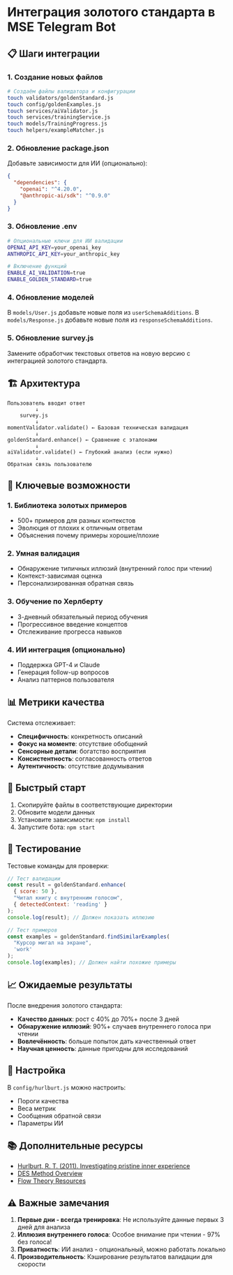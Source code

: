 # Интеграция золотого стандарта в MSE Telegram Bot

## 📋 Шаги интеграции

### 1. Создание новых файлов

```bash
# Создаём файлы валидатора и конфигурации
touch validators/goldenStandard.js
touch config/goldenExamples.js
touch services/aiValidator.js
touch services/trainingService.js
touch models/TrainingProgress.js
touch helpers/exampleMatcher.js
```

### 2. Обновление package.json

Добавьте зависимости для ИИ (опционально):

```json
{
  "dependencies": {
    "openai": "^4.20.0",
    "@anthropic-ai/sdk": "^0.9.0"
  }
}
```

### 3. Обновление .env

```bash
# Опциональные ключи для ИИ валидации
OPENAI_API_KEY=your_openai_key
ANTHROPIC_API_KEY=your_anthropic_key

# Включение функций
ENABLE_AI_VALIDATION=true
ENABLE_GOLDEN_STANDARD=true
```

### 4. Обновление моделей

В `models/User.js` добавьте новые поля из `userSchemaAdditions`.
В `models/Response.js` добавьте новые поля из `responseSchemaAdditions`.

### 5. Обновление survey.js

Замените обработчик текстовых ответов на новую версию с интеграцией золотого стандарта.

## 🏗️ Архитектура

```
Пользователь вводит ответ
         ↓
    survey.js
         ↓
momentValidator.validate() ← Базовая техническая валидация
         ↓
goldenStandard.enhance() ← Сравнение с эталонами
         ↓
aiValidator.validate() ← Глубокий анализ (если нужно)
         ↓
Обратная связь пользователю
```

## 🎯 Ключевые возможности

### 1. Библиотека золотых примеров
- 500+ примеров для разных контекстов
- Эволюция от плохих к отличным ответам
- Объяснения почему примеры хорошие/плохие

### 2. Умная валидация
- Обнаружение типичных иллюзий (внутренний голос при чтении)
- Контекст-зависимая оценка
- Персонализированная обратная связь

### 3. Обучение по Херлберту
- 3-дневный обязательный период обучения
- Прогрессивное введение концептов
- Отслеживание прогресса навыков

### 4. ИИ интеграция (опционально)
- Поддержка GPT-4 и Claude
- Генерация follow-up вопросов
- Анализ паттернов пользователя

## 📊 Метрики качества

Система отслеживает:
- **Специфичность**: конкретность описаний
- **Фокус на моменте**: отсутствие обобщений
- **Сенсорные детали**: богатство восприятия
- **Консистентность**: согласованность ответов
- **Аутентичность**: отсутствие додумывания

## 🚀 Быстрый старт

1. Скопируйте файлы в соответствующие директории
2. Обновите модели данных
3. Установите зависимости: `npm install`
4. Запустите бота: `npm start`

## 🧪 Тестирование

Тестовые команды для проверки:

```javascript
// Тест валидации
const result = goldenStandard.enhance(
  { score: 50 }, 
  "Читал книгу с внутренним голосом",
  { detectedContext: 'reading' }
);
console.log(result); // Должен показать иллюзию

// Тест примеров
const examples = goldenStandard.findSimilarExamples(
  "Курсор мигал на экране",
  'work'
);
console.log(examples); // Должен найти похожие примеры
```

## 📈 Ожидаемые результаты

После внедрения золотого стандарта:
- **Качество данных**: рост с 40% до 70%+ после 3 дней
- **Обнаружение иллюзий**: 90%+ случаев внутреннего голоса при чтении
- **Вовлечённость**: больше попыток дать качественный ответ
- **Научная ценность**: данные пригодны для исследований

## 🔧 Настройка

В `config/hurlburt.js` можно настроить:
- Пороги качества
- Веса метрик
- Сообщения обратной связи
- Параметры ИИ

## 📚 Дополнительные ресурсы

- [Hurlburt, R. T. (2011). Investigating pristine inner experience](https://www.cambridge.org/core/books/investigating-pristine-inner-experience/8F7B1E9DEC52E0DB0522E58248387EB8)
- [DES Method Overview](https://faculty.unlv.edu/hurlburt/des.html)
- [Flow Theory Resources](https://www.pursuit-of-happiness.org/science-of-happiness/getting-in-the-flow/)

## ⚠️ Важные замечания

1. **Первые дни - всегда тренировка**: Не используйте данные первых 3 дней для анализа
2. **Иллюзия внутреннего голоса**: Особое внимание при чтении - 97% без голоса!
3. **Приватность**: ИИ анализ - опциональный, можно работать локально
4. **Производительность**: Кэширование результатов валидации для скорости